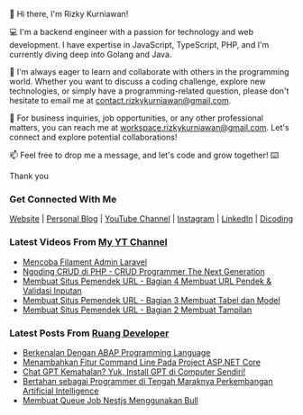 👋 Hi there, I'm Rizky Kurniawan!

💻 I'm a backend engineer with a passion for technology and web development. I have expertise in JavaScript, TypeScript, PHP, and I'm currently diving deep into Golang and Java.

🌱 I'm always eager to learn and collaborate with others in the programming world. Whether you want to discuss a coding challenge, explore new technologies, or simply have a programming-related question, please don't hesitate to email me at contact.rizkykurniawan@gmail.com.

💼 For business inquiries, job opportunities, or any other professional matters, you can reach me at workspace.rizkykurniawan@gmail.com. Let's connect and explore potential collaborations!

📫 Feel free to drop me a message, and let's code and grow together! ⌨️

Thank you

### Get Connected With Me
[Website](https://www.rizkykurniawan.id) | [Personal Blog](https://kykurniawan.com) | [YouTube Channel](https://www.youtube.com/kykurniawan) | [Instagram](https://instagram.com/qwertykurniawan) | [LinkedIn](https://www.linkedin.com/in/kykurniawan/) | [Dicoding](https://www.dicoding.com/users/rizkykurniawan)

### Latest Videos From [My YT Channel](https://www.youtube.com/kykurniawan)
<!-- YOUTUBE:START -->
- [Mencoba Filament Admin Laravel](https://www.youtube.com/watch?v=I2gtdn-S9h8)
- [Ngoding CRUD di PHP -  CRUD Programmer The Next Generation](https://www.youtube.com/watch?v=vr0OO-IQ4w4)
- [Membuat Situs Pemendek URL - Bagian 4 Membuat URL Pendek &amp; Validasi Inputan](https://www.youtube.com/watch?v=zmLwSpuMzKY)
- [Membuat Situs Pemendek URL - Bagian 3 Membuat Tabel dan Model](https://www.youtube.com/watch?v=YPmMm17XQDc)
- [Membuat Situs Pemendek URL - Bagian 2 Membuat Tampilan](https://www.youtube.com/watch?v=fW2CVksow9k)
<!-- YOUTUBE:END -->

### Latest Posts From [Ruang Developer](https://www.ruangdeveloper.com)
<!-- RUANGDEVELOPER:START -->
- [Berkenalan Dengan ABAP Programming Language](https://blog.ruangdeveloper.com/berkenalan-dengan-abap-programming-language/)
- [Menambahkan Fitur Command Line Pada Project ASP.NET Core](https://blog.ruangdeveloper.com/menambahkan-fitur-command-line-pada-project-aspnetcore/)
- [Chat GPT Kemahalan? Yuk, Install GPT di Computer Sendiri!](https://blog.ruangdeveloper.com/chat-gpt-kemahalan-yuk-install-gpt-di-computer-sendiri/)
- [Bertahan sebagai Programmer di Tengah Maraknya Perkembangan Artificial Intelligence](https://blog.ruangdeveloper.com/bertahan-sebagai-programmer-di-tengah-maraknya-perkembangan-ai/)
- [Membuat Queue Job Nestjs Menggunakan Bull](https://blog.ruangdeveloper.com/membuat-queue-job-nestjs-menggunakan-bull/)
<!-- RUANGDEVELOPER:END -->

